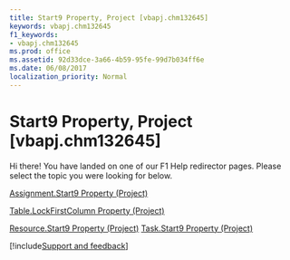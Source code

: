 ```yaml
---
title: Start9 Property, Project [vbapj.chm132645]
keywords: vbapj.chm132645
f1_keywords:
- vbapj.chm132645
ms.prod: office
ms.assetid: 92d33dce-3a66-4b59-95fe-99d7b034ff6e
ms.date: 06/08/2017
localization_priority: Normal
---
```



# Start9 Property, Project [vbapj.chm132645]

Hi there! You have landed on one of our F1 Help redirector pages. Please select the topic you were looking for below.

[Assignment.Start9 Property (Project)](https://msdn.microsoft.com/library/c533d79f-e78d-94da-f481-043fb91624dc%28Office.15%29.aspx)

[Table.LockFirstColumn Property (Project)](https://msdn.microsoft.com/library/636e6683-39be-84ea-f40f-23adc5a85693%28Office.15%29.aspx)

[Resource.Start9 Property (Project)](https://msdn.microsoft.com/library/e9506a15-3b9b-6746-7b40-389640f0ac29%28Office.15%29.aspx)
[Task.Start9 Property (Project)](https://msdn.microsoft.com/library/99be9da1-fae8-e9dc-caf5-c4431863be2b%28Office.15%29.aspx)

[!include[Support and feedback](~/includes/feedback-boilerplate.md)]